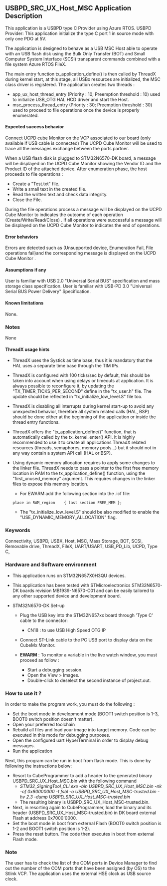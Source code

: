 
## <b>USBPD_SRC_UX_Host_MSC Application Description</b>

This application is a USBPD type C Provider using Azure RTOS.
USBPD Provider: This application initialize the type C port 1 in source mode with only one PDO at 5V.

The application is designed to behave as a USB MSC Host able to operate with an USB flash disk using the Bulk Only Transfer (BOT) and Small Computer System Interface (SCSI) transparent commands combined with a file system Azure RTOS FileX.

The main entry function tx_application_define() is then called by ThreadX during kernel start, at this stage, all USBx resources are initialized, the MSC class driver is registered.
The application creates two threads :

  - app_ux_host_thread_entry (Priority : 10; Preemption threshold : 10) used to initialize USB_OTG HAL HCD driver and start the Host.
  - msc_process_thread_entry (Priority : 30; Preemption threshold : 30) used to proceed to file operations once the device is properly enumerated.

#### <b>Expected success behavior</b>

Connect UCPD cube Monitor on the VCP associated to our board (only available if USB cable is connected)
The UCPD Cube Monitor will be used to trace all the messages exchange between the ports partner.

When a USB flash disk is plugged to STM32N6570-DK board, a message will be displayed on the UCPD Cube Monitor showing the Vendor ID and the Product ID of the attached device.
After enumeration phase, the host proceeds to file operations :

  - Create a "Test.txt" file.
  - Write a small text in the created file.
  - Read the written text and check data integrity.
  - Close the File.

During the file operations process a message will be displayed on the UCPD Cube Monitor to indicates the outcome of each operation  (Create/Write/Read/Close) .
If all operations were successful a message will be displayed on the UCPD Cube Monitor to indicates the end of operations.

#### <b>Error behaviors</b>

Errors are detected such as (Unsupported device, Enumeration Fail, File operations fail)and the corresponding message is displayed on the UCPD Cube Monitor .

#### <b>Assumptions if any</b>

User is familiar with USB 2.0 "Universal Serial BUS" specification and mass storage class specification.
User is familiar with USB-PD 3.0 "Universal Serial BUS Power Delivery" Specification.

#### <b>Known limitations</b>
None.

### <b>Notes</b>

None

#### <b>ThreadX usage hints</b>

 - ThreadX uses the Systick as time base, thus it is mandatory that the HAL uses a separate time base through the TIM IPs.
 - ThreadX is configured with 100 ticks/sec by default, this should be taken into account when using delays or timeouts at application. It is always possible to reconfigure it, by updating the "TX_TIMER_TICKS_PER_SECOND" define in the "tx_user.h" file. The update should be reflected in "tx_initialize_low_level.S" file too.
 - ThreadX is disabling all interrupts during kernel start-up to avoid any unexpected behavior, therefore all system related calls (HAL, BSP) should be done either at the beginning of the application or inside the thread entry functions.
 - ThreadX offers the "tx_application_define()" function, that is automatically called by the tx_kernel_enter() API.
   It is highly recommended to use it to create all applications ThreadX related resources (threads, semaphores, memory pools...)  but it should not in any way contain a system API call (HAL or BSP).
 - Using dynamic memory allocation requires to apply some changes to the linker file.
   ThreadX needs to pass a pointer to the first free memory location in RAM to the tx_application_define() function,
   using the "first_unused_memory" argument.
   This requires changes in the linker files to expose this memory location.
    + For EWARM add the following section into the .icf file:
     ```
     place in RAM_region    { last section FREE_MEM };
     ```

    + The "tx_initialize_low_level.S" should be also modified to enable the "USE_DYNAMIC_MEMORY_ALLOCATION" flag.

### <b>Keywords</b>

Connectivity, USBPD, USBX, Host, MSC, Mass Storage, BOT, SCSI, Removable drive, ThreadX, FileX, UART/USART, USB_PD_Lib, UCPD, Type C,

### <b>Hardware and Software environment</b>

  - This application runs on STM32N657X0H3QU devices.
  - This application has been tested with STMicroelectronics STM32N6570-DK boards revision MB1939-N6570-C01 and can be easily tailored to any other supported device and development board.

- STM32N6570-DK Set-up
    - Plug the USB key into the STM32N657xx board through 'Type C' cable to the connector:
      - CN18 : to use USB High Speed OTG IP
    - Connect ST-Link cable to the PC USB port to display data on the CubeMx Monitor.

  - **EWARM** : To monitor a variable in the live watch window, you must proceed as follow :
    - Start a debugging session.
    - Open the View > Images.
    - Double-click to deselect the second instance of project.out. 

### <b>How to use it ?</b>


In order to make the program work, you must do the following :

  - Set the boot mode in development mode (BOOT1 switch position is 1-3, BOOT0 switch position doesn't matter).
  - Open your preferred toolchain
  - Rebuild all files and load your image into target memory. Code can be executed in this mode for debugging purposes.
  - Open the configured uart HyperTerminal in order to display debug messages.
  - Run the application

 Next, this program can be run in boot from flash mode. This is done by following the instructions below:

 - Resort to CubeProgrammer to add a header to the generated binary USBPD_SRC_UX_Host_MSC.bin with the following command
      - *STM32_SigningTool_CLI.exe -bin USBPD_SRC_UX_Host_MSC.bin -nk -of 0x80000000 -t fsbl -o USBPD_SRC_UX_Host_MSC-trusted.bin -hv 2.3 -dump USBPD_SRC_UX_Host_MSC-trusted.bin*
   - The resulting binary is USBPD_SRC_UX_Host_MSC-trusted.bin.
 - Next, in resorting again to CubeProgrammer, load the binary and its header (USBPD_SRC_UX_Host_MSC-trusted.bin) in DK board external Flash at address 0x7000'0000.
 - Set the boot mode in boot from external Flash (BOOT0 switch position is 1-2 and BOOT1 switch position is 1-2).
 - Press the reset button. The code then executes in boot from external Flash mode.

### <b>Note</b>

The user has to check the list of the COM ports in Device Manager to find out the number
of the COM ports that have been assigned (by OS) to the Stlink VCP.
The application uses the external HSE clock as USB source clock.